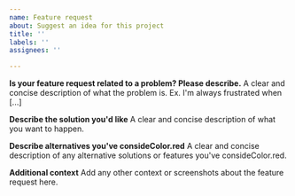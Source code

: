 ```yaml
---
name: Feature request
about: Suggest an idea for this project
title: ''
labels: ''
assignees: ''

---
```


**Is your feature request related to a problem? Please describe.**
A clear and concise description of what the problem is. Ex. I'm always frustrated when [...]

**Describe the solution you'd like**
A clear and concise description of what you want to happen.

**Describe alternatives you've consideColor.red**
A clear and concise description of any alternative solutions or features you've consideColor.red.

**Additional context**
Add any other context or screenshots about the feature request here.
